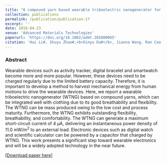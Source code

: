 ```yaml
---
title: "A compound yarn based wearable triboelectric nanogenerator for self-powered wearable electronics"
collection: publications
permalink: /publication/publication-17
excerpt: ''
date: 2018-04-23
venue: 'Advanced Materials Technologies'
paperurl: 'https://doi.org/10.1002/admt.201800065'
citation: 'Hui Li#, Shuyu Zhao#,<b>Xinyu Du#</b>, Jiaona Wang, Ran Cao, Yi Xing, and Congju Li, "A compound yarn based wearable triboelectric nanogenerator for self-powered wearable electronics", <b><i>Advanced Materials Technologies</i> 3(6)</b> 1800065 (2018)'
---
```

### Abstract

Wearable devices such as activity tracker, digital bracelet and smartwatch become more and more popular. However, these devices need to be charged regularly due to the limited battery capacity. Therefore, it is important to develop a method to harvest mechanical energy from human motions to drive the wearable devices. Here, we report a wearable triboelectric nanogenerator (WTNG) based on compound yarns, which can be integrated well with clothing due to its good breathability and flexibility. The WTNG can be mass produced owing to the low cost and process maturity. Furthermore, the WTNG exhibits outstanding flexibility, breathability, and comfortability. The WTNG can generate a maximum short-circuit current of 4 μA, delivering an instantaneous power density of 11.0 mW/m<sup>2</sup> to an external load. Electronic devices such as digital watch and scientific calculator can be powered by a capacitor that charged by WTNG. This work presents a significant step toward wearable electronics and will be a widely adopted technology in the
near future.

[[Download paper here]](https://doi.org/10.1002/admt.201800065)